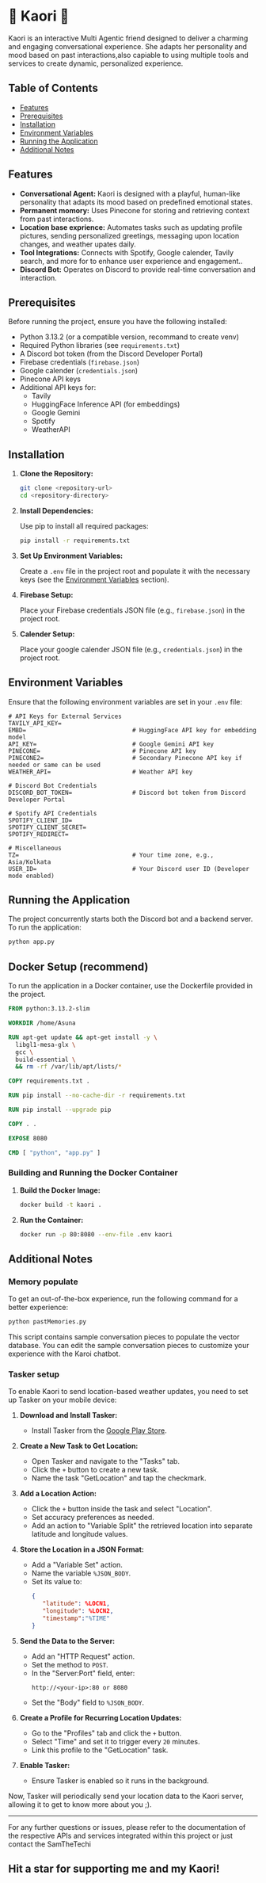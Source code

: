 # 🌸 Kaori 🌸

Kaori is an interactive Multi Agentic friend designed to deliver a charming and engaging conversational experience. She adapts her personality and mood based on past interactions,also capiable to using multiple tools and services to create dynamic, personalized experience.


## Table of Contents

- [Features](#features)
- [Prerequisites](#prerequisites)
- [Installation](#installation)
- [Environment Variables](#environment-variables)
- [Running the Application](#running-the-application)
- [Additional Notes](#additional-notes)

## Features

- **Conversational Agent:** Kaori is designed with a playful, human-like personality that adapts its mood based on predefined emotional states.
- **Permanent momory:** Uses Pinecone for storing and retrieving context from past interactions.
- **Location base exprience:** Automates tasks such as updating profile pictures, sending personalized greetings, messaging upon location changes, and weather upates daily.
- **Tool Integrations:** Connects with Spotify, Google calender, Tavily search, and more for to enhance user experience and engagement..
- **Discord Bot:** Operates on Discord to provide real-time conversation and interaction.

## Prerequisites

Before running the project, ensure you have the following installed:

- Python 3.13.2 (or a compatible version, recommand to create venv)
- Required Python libraries (see `requirements.txt`)
- A Discord bot token (from the Discord Developer Portal)
- Firebase credentials (`firebase.json`)
- Google calender (`credentials.json`)
- Pinecone API keys
- Additional API keys for:
  - Tavily
  - HuggingFace Inference API (for embeddings)
  - Google Gemini
  - Spotify
  - WeatherAPI

## Installation

1. **Clone the Repository:**

   ```bash
   git clone <repository-url>
   cd <repository-directory>
   ```

2. **Install Dependencies:**

   Use pip to install all required packages:

   ```bash
   pip install -r requirements.txt
   ```

3. **Set Up Environment Variables:**

   Create a `.env` file in the project root and populate it with the necessary keys (see the [Environment Variables](#environment-variables) section).

4. **Firebase Setup:**

   Place your Firebase credentials JSON file (e.g., `firebase.json`) in the project root.

5. **Calender Setup:**

   Place your google calender JSON file (e.g., `credentials.json`) in the project root.

## Environment Variables

Ensure that the following environment variables are set in your `.env` file:

```dotenv
# API Keys for External Services
TAVILY_API_KEY=
EMBD=                              # HuggingFace API key for embedding model
API_KEY=                           # Google Gemini API key
PINECONE=                          # Pinecone API key
PINECONE2=                         # Secondary Pinecone API key if needed or same can be used
WEATHER_API=                       # Weather API key

# Discord Bot Credentials
DISCORD_BOT_TOKEN=                 # Discord bot token from Discord Developer Portal

# Spotify API Credentials
SPOTIFY_CLIENT_ID=
SPOTIFY_CLIENT_SECRET=
SPOTIFY_REDIRECT=

# Miscellaneous
TZ=                                # Your time zone, e.g., Asia/Kolkata
USER_ID=                           # Your Discord user ID (Developer mode enabled)
```

## Running the Application

The project concurrently starts both the Discord bot and a backend server. To run the application:

```bash
python app.py
```

## Docker Setup (recommend)

To run the application in a Docker container, use the Dockerfile provided in the project.

```dockerfile
FROM python:3.13.2-slim

WORKDIR /home/Asuna

RUN apt-get update && apt-get install -y \
  libgl1-mesa-glx \
  gcc \
  build-essential \
  && rm -rf /var/lib/apt/lists/*

COPY requirements.txt .

RUN pip install --no-cache-dir -r requirements.txt

RUN pip install --upgrade pip

COPY . .

EXPOSE 8080

CMD [ "python", "app.py" ]
```

### Building and Running the Docker Container

1. **Build the Docker Image:**

   ```bash
   docker build -t kaori .
   ```

2. **Run the Container:**

   ```bash
   docker run -p 80:8080 --env-file .env kaori
   ```

## Additional Notes

### Memory populate

To get an out-of-the-box experience, run the following command for a better experience:

```bash
python pastMemories.py
```
This script contains sample conversation pieces to populate the vector database.
You can edit the sample conversation pieces to customize your experience with the Karoi chatbot.

### Tasker setup

To enable Kaori to send location-based weather updates, you need to set up Tasker on your mobile device:

1. **Download and Install Tasker:**
   - Install Tasker from the [Google Play Store](https://play.google.com/store/apps/details?id=net.dinglisch.android.taskerm).

2. **Create a New Task to Get Location:**
   - Open Tasker and navigate to the "Tasks" tab.
   - Click the `+` button to create a new task.
   - Name the task "GetLocation" and tap the checkmark.

3. **Add a Location Action:**
   - Click the `+` button inside the task and select "Location".
   - Set accuracy preferences as needed.
   - Add an action to "Variable Split" the retrieved location into separate latitude and longitude values.

4. **Store the Location in a JSON Format:**
   - Add a "Variable Set" action.
   - Name the variable `%JSON_BODY`.
   - Set its value to:
     ```json
     {
        "latitude": %LOCN1,
        "longitude": %LOCN2,
        "timestamp":"%TIME"
     }
     ```

5. **Send the Data to the Server:**
   - Add an "HTTP Request" action.
   - Set the method to `POST`.
   - In the "Server:Port" field, enter:
     ```
     http://<your-ip>:80 or 8080
     ```
   - Set the "Body" field to `%JSON_BODY`.

6. **Create a Profile for Recurring Location Updates:**
   - Go to the "Profiles" tab and click the `+` button.
   - Select "Time" and set it to trigger every `20` minutes.
   - Link this profile to the "GetLocation" task.

7. **Enable Tasker:**
   - Ensure Tasker is enabled so it runs in the background.

Now, Tasker will periodically send your location data to the Kaori server, allowing it to get to know more about you ;).

---
For any further questions or issues, please refer to the documentation of the respective APIs and services integrated within this project or just contact the SamTheTechi

## Hit a star for supporting me and my Kaori!
